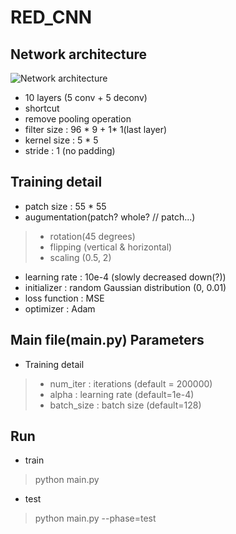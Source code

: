# RED_CNN
## Network architecture  
![Network architecture](https://github.com/hyeongyuy/ct-denoising/blob/master/RED_CNN/img/architecture.JPG)  
* 10 layers (5 conv  + 5 deconv)
* shortcut
* remove pooling operation
* filter size : 96 * 9 + 1* 1(last layer)
* kernel size : 5 * 5
* stride : 1 (no padding)

## Training detail
* patch size : 55 * 55
* augumentation(patch? whole? // patch...)
>   * rotation(45 degrees)
>   * flipping (vertical & horizontal)
>   * scaling (0.5, 2)
* learning rate : 10e-4  (slowly decreased down(?))
* initializer : random Gaussian distribution (0, 0.01)
* loss function : MSE 
* optimizer : Adam 

## Main file(main.py) Parameters
* Training detail
> * num_iter : iterations (default = 200000)
> * alpha : learning rate (default=1e-4)
> * batch_size : batch size (default=128)

## Run
* train
> python main.py
* test
> python main.py --phase=test